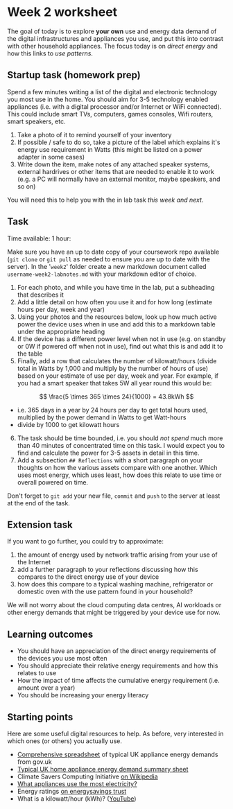 # Week 2 worksheet
The goal of today is to explore **your own** use and energy data demand of the digital infrastructures and appliances you use, and put this into contrast with other household appliances.  The focus today is on *direct energy* and how this links to *use patterns*.

## Startup task (homework prep)

Spend a few minutes writing a list of the digital and electronic technology you most use in the home.  You should aim for 3-5 technology enabled appliances (i.e. with a digital processor and/or Internet or WiFi connected).  This could include smart TVs, computers, games consoles, Wifi routers, smart speakers, etc.

1. Take a photo of it to remind yourself of your inventory
2. If possible / safe to do so, take a picture of the label which explains it's energy use requirement in Watts (this might be listed on a power adapter in some cases)
3. Write down the item, make notes of any attached speaker systems, external hardrives or other items that are needed to enable it to work (e.g. a PC will normally have an external monitor, maybe speakers, and so on)

You will need this to help you with the in lab task *this week and next*.

## Task

Time available: 1 hour:

Make sure you have an up to date copy of your coursework repo available (`git clone` or `git pull` as needed to ensure you are up to date with the server).  In the '`week2`' folder create a new markdown document called `username-week2-labnotes.md` with your markdown editor of choice.

1. For each photo, and while you have time in the lab, put a subheading that describes it
2. Add a little detail on how often you use it and for how long (estimate hours per day, week and year)
3. Using your photos and the resources below, look up how much active power the device uses when in use and add this to a markdown table under the appropriate heading
4. If the device has a different power level when not in use (e.g. on standby or 0W if powered off when not in use), find out what this is and add it to the table
5. Finally, add a row that calculates the number of kilowatt/hours (divide total in Watts by 1,000 and multiply by the number of hours of use) based on your estimate of use per day, week and year.  For example, if you had a smart speaker that takes 5W all year round this would be:

$$
\frac{5 \times 365 \times 24}{1000} = 43.8kWh
$$ 

- i.e. 365 days in a year by 24 hours per day to get total hours used, multiplied by the power demand in Watts to get Watt-hours
- divide by 1000 to get kilowatt hours 

6. The task should be time bounded, i.e. you should *not spend* much more than 40 minutes of concentrated time on this task.  I would expect you to find and calculate the power for 3-5 assets in detail in this time.
7. Add a subsection `## Reflections` with a short paragraph on your thoughts on how the various assets compare with one another.  Which uses most energy, which uses least, how does this relate to use time or overall powered on time.

Don't forget to `git add` your new file, `commit` and `push` to the server at least at the end of the task.

## Extension task

If you want to go further, you could try to approximate:

1. the amount of energy used by network traffic arising from your use of the Internet
2. add a further paragraph to your reflections discussing how this compares to the direct energy use of your device
3. how does this compare to a typical washing machine, refrigerator or domestic oven with the use pattern found in your household?

We will not worry about the cloud computing data centres, AI workloads or other energy demands that might be triggered by your device use for now.

## Learning outcomes
* You should have an appreciation of the direct energy requirements of the devices you use most often
* You should appreciate their relative energy requirements and how this relates to use
* How the impact of time affects the cumulative energy requirement (i.e. amount over a year)
* You should be increasing your energy literacy

## Starting points
Here are some useful digital resources to help.  As before, very interested in which ones (or others) you actually use.

* [Comprehensive spreadsheet](https://assets.publishing.service.gov.uk/media/62d6de498fa8f50c06b95a3c/2021_Electrical_Products_tables_March_2022_update.xlsx) of typical UK appliance energy demands from gov.uk
* [Typical UK home appliance energy demand summary sheet](https://www.nea.org.uk/wp-content/uploads/2022/03/Electricity-Consumption-Around-the-Home.pdf)
* Climate Savers Computing Initiative [on Wikipedia](https://en.wikipedia.org/wiki/Climate_Savers_Computing_Initiative)
* [What appliances use the most electricity?](https://energysavingtrust.org.uk/top-five-energy-consuming-home-appliances/)
* Energy ratings [on energysavings trust](https://energysavingtrust.org.uk/advice/home-appliances/)
* What is a kilowatt/hour (kWh)? ([YouTube](https://www.youtube.com/watch?v=SMPhh8gT_1E))
